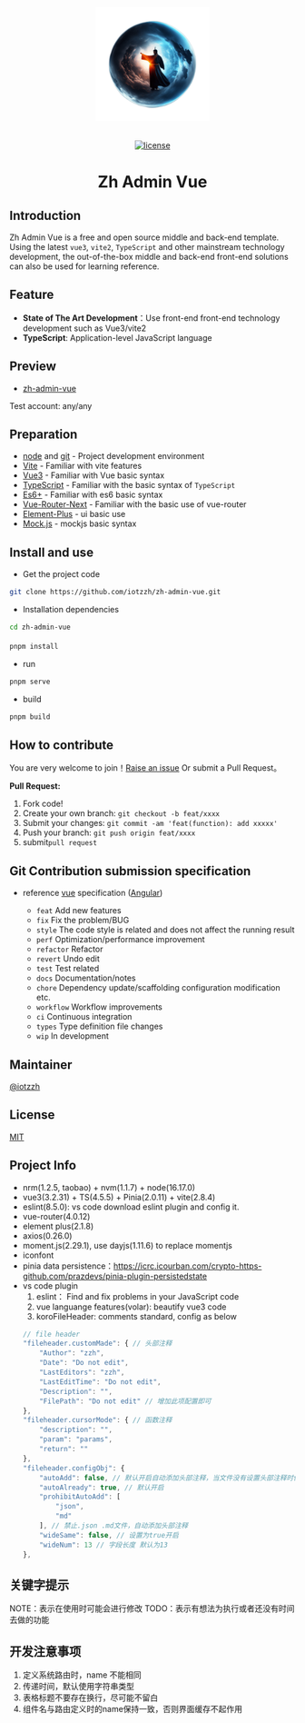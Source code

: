 <div align="center"> <a href="https://github.com/iotzzh/zh-admin-vue"> <img alt="ZHAdminVue Logo" width="200" height="200" src="./src/assets/img/logo.png"> </a> <br> <br>

[![license](https://img.shields.io/github/license/anncwb/vue-vben-admin.svg)](LICENSE)

<h1>Zh Admin Vue</h1>
</div>


## Introduction

Zh Admin Vue is a free and open source middle and back-end template. Using the latest `vue3`, `vite2`, `TypeScript` and other mainstream technology development, the out-of-the-box middle and back-end front-end solutions can also be used for learning reference.

## Feature

- **State of The Art Development**：Use front-end front-end technology development such as Vue3/vite2
- **TypeScript**: Application-level JavaScript language

<!-- - **Theming**: Configurable themes
- **International**：Built-in complete internationalization program
- **Mock Server** Built-in mock data scheme
- **Authority** Built-in complete dynamic routing permission generation scheme.
- **Component** Multiple commonly used components are encapsulated twice -->

## Preview

- [zh-admin-vue](https://zhadminvue.iotzzh.com)


Test account: any/any


## Preparation

- [node](http://nodejs.org/) and [git](https://git-scm.com/) - Project development environment
- [Vite](https://vitejs.dev/) - Familiar with vite features
- [Vue3](https://v3.vuejs.org/) - Familiar with Vue basic syntax
- [TypeScript](https://www.typescriptlang.org/) - Familiar with the basic syntax of `TypeScript`
- [Es6+](http://es6.ruanyifeng.com/) - Familiar with es6 basic syntax
- [Vue-Router-Next](https://next.router.vuejs.org/) - Familiar with the basic use of vue-router
- [Element-Plus](https://element-plus.org/zh-CN/) - ui basic use
- [Mock.js](https://github.com/nuysoft/Mock) - mockjs basic syntax

## Install and use

- Get the project code

```bash
git clone https://github.com/iotzzh/zh-admin-vue.git
```

- Installation dependencies

```bash
cd zh-admin-vue

pnpm install

```

- run

```bash
pnpm serve
```

- build

```bash
pnpm build
```


## How to contribute

You are very welcome to join！[Raise an issue](https://github.com/iotzzh/zh-admin-vue/issues) Or submit a Pull Request。

**Pull Request:**

1. Fork code!
2. Create your own branch: `git checkout -b feat/xxxx`
3. Submit your changes: `git commit -am 'feat(function): add xxxxx'`
4. Push your branch: `git push origin feat/xxxx`
5. submit`pull request`

## Git Contribution submission specification

- reference [vue](https://github.com/vuejs/vue/blob/dev/.github/COMMIT_CONVENTION.md) specification ([Angular](https://github.com/conventional-changelog/conventional-changelog/tree/master/packages/conventional-changelog-angular))

  - `feat` Add new features
  - `fix` Fix the problem/BUG
  - `style` The code style is related and does not affect the running result
  - `perf` Optimization/performance improvement
  - `refactor` Refactor
  - `revert` Undo edit
  - `test` Test related
  - `docs` Documentation/notes
  - `chore` Dependency update/scaffolding configuration modification etc.
  - `workflow` Workflow improvements
  - `ci` Continuous integration
  - `types` Type definition file changes
  - `wip` In development


## Maintainer

[@iotzzh](https://github.com/anncwb)


## License

[MIT](./LICENSE.md)


## Project Info

* nrm(1.2.5, taobao) + nvm(1.1.7) + node(16.17.0) 
* vue3(3.2.31) + TS(4.5.5) + Pinia(2.0.11) + vite(2.8.4)
* eslint(8.5.0): vs code download eslint plugin and config it.
* vue-router(4.0.12)
* element plus(2.1.8)
* axios(0.26.0)
* moment.js(2.29.1), use dayjs(1.11.6) to replace momentjs
* iconfont
* pinia data persistence：https://icrc.icourban.com/crypto-https-github.com/prazdevs/pinia-plugin-persistedstate
* vs code plugin
  1. eslint： Find and fix problems in your JavaScript code
  2. vue languange features(volar): beautify vue3 code
  3. koroFileHeader: comments standard, config as below
  ```javascript
  // file header
  "fileheader.customMade": { // 头部注释
      "Author": "zzh",
      "Date": "Do not edit",
      "LastEditors": "zzh",
      "LastEditTime": "Do not edit",
      "Description": "",
      "FilePath": "Do not edit" // 增加此项配置即可
  },
  "fileheader.cursorMode": { // 函数注释
      "description": "",
      "param": "params",
      "return": ""
  },
  "fileheader.configObj": {
      "autoAdd": false, // 默认开启自动添加头部注释，当文件没有设置头部注释时保存会自动添加
      "autoAlready": true, // 默认开启
      "prohibitAutoAdd": [
          "json",
          "md"
      ], // 禁止.json .md文件，自动添加头部注释
      "wideSame": false, // 设置为true开启
      "wideNum": 13 // 字段长度 默认为13
  },
  ```


## 关键字提示
NOTE：表示在使用时可能会进行修改
TODO：表示有想法为执行或者还没有时间去做的功能

## 开发注意事项

1. 定义系统路由时，name 不能相同
2. 传递时间，默认使用字符串类型
3. 表格标题不要存在换行，尽可能不留白
4. 组件名与路由定义时的name保持一致，否则界面缓存不起作用

